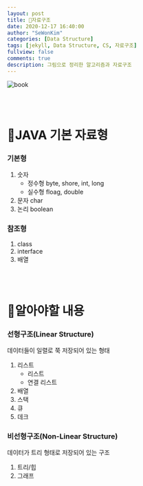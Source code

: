 ```yaml
---
layout: post
title: 📙자료구조
date: 2020-12-17 16:40:00
author: "SeWonKim"
categories: [Data Structure]
tags: [jekyll, Data Structure, CS, 자료구조]
fullview: false
comments: true
description: 그림으로 정리한 알고리즘과 자료구조
---
```


![book](https://image.yes24.com/momo/TopCate1923/MidCate006/192254911.jpg)

&nbsp;  
&nbsp;  

# 🥇JAVA 기본 자료형

### 기본형

1. 숫자
    - 정수형 byte, shore, int, long
    - 실수형 floag, double
2. 문자 char
3. 논리 boolean

### 참조형

1. class
2. interface
3. 배열

&nbsp;  
&nbsp; 

# 🥈알아야할 내용

### 선형구조(Linear Structure)

데이터들이 일렬로 쭉 저장되어 있는 형태

1. 리스트
   - 리스트
   - 연결 리스트
2. 배열
3. 스택
4. 큐
5. 데크

### 비선형구조(Non-Linear Structure)

데이터가 트리 형태로 저장되어 있는 구조

1. 트리/힙
2. 그래프

&nbsp;  
&nbsp;  

